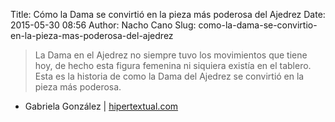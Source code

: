 Title: Cómo la Dama se convirtió en la pieza más poderosa del Ajedrez
Date: 2015-05-30 08:56
Author: Nacho Cano
Slug: como-la-dama-se-convirtio-en-la-pieza-mas-poderosa-del-ajedrez

> La Dama en el Ajedrez no siempre tuvo los movimientos que tiene hoy,
> de hecho esta figura femenina ni siquiera existía en el tablero. Esta
> es la historia de como la Dama del Ajedrez se convirtió en la pieza
> más poderosa.

- Gabriela González | [hipertextual.com][]

  [hipertextual.com]: http://hipertextual.com/2015/05/dama-del-ajedrez
    "Cómo la Dama se convirtió en la pieza más poderosa del Ajedrez"

